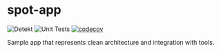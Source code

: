 # spot-app

![Detekt](https://github.com/efrenospino/spot-app/actions/workflows/codeql.yml/badge.svg)
![Unit Tests](https://github.com/efrenospino/spot-app/actions/workflows/codecov.yml/badge.svg)
[![codecov](https://codecov.io/gh/efrenospino/spot-app/branch/main/graph/badge.svg?token=SNPZSZETRH)](https://codecov.io/gh/efrenospino/spot-app)

Sample app that represents clean architecture and integration with tools.
